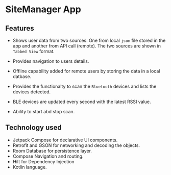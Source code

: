 # SiteManager App

## Features

- Shows user data from two sources. One from local `json` file stored in the app and another from API call (remote). The two sources are shown in `Tabbed View` format.

- Provides navigation to users details.

- Offline capability added for remote users by storing the data in a local datbase.

- Provides the functionalty to scan the `Bluetooth` devices and lists the devices detected.

- BLE devices are updated every second with the latest RSSI value.

- Ability to start abd stop scan.


## Technology used

- Jetpack Compose for declarative UI components.
- Retrofit and GSON for networking and decoding the objects.
- Room Database for persistence layer.
- Compose Navigation and routing.
- Hilt for Dependency Injection
- Kotlin language.

